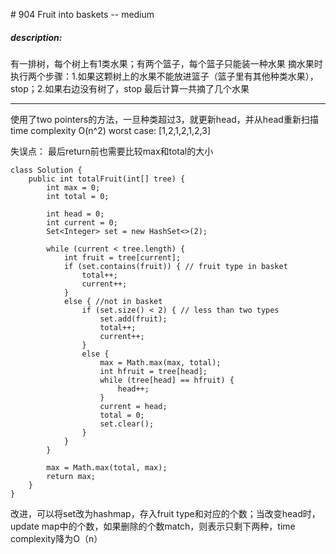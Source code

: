 \# 904 Fruit into baskets -- medium
##### description:
有一排树，每个树上有1类水果；有两个篮子，每个篮子只能装一种水果
摘水果时执行两个步骤：1.如果这颗树上的水果不能放进篮子（篮子里有其他种类水果），stop；2.如果右边没有树了，stop
最后计算一共摘了几个水果
****************
使用了two pointers的方法，一旦种类超过3，就更新head，并从head重新扫描
time complexity O(n^2)
worst case: [1,2,1,2,1,2,3]

失误点：
最后return前也需要比较max和total的大小
```
class Solution {
    public int totalFruit(int[] tree) {
        int max = 0;
        int total = 0;

        int head = 0;
        int current = 0;   
        Set<Integer> set = new HashSet<>(2);

        while (current < tree.length) {
            int fruit = tree[current];
            if (set.contains(fruit)) { // fruit type in basket
                total++;
                current++;
            }
            else { //not in basket
                if (set.size() < 2) { // less than two types
                    set.add(fruit);
                    total++;
                    current++;
                }
                else {
                    max = Math.max(max, total);
                    int hfruit = tree[head];
                    while (tree[head] == hfruit) {
                        head++;
                    }
                    current = head;
                    total = 0;
                    set.clear();
                }
            }
        }

        max = Math.max(total, max);
        return max;
    }
}
```

改进，可以将set改为hashmap，存入fruit type和对应的个数；当改变head时，update map中的个数，如果删除的个数match，则表示只剩下两种，time complexity降为O（n）

